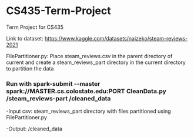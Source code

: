 # CS435-Term-Project
Term Project for CS435

Link to dataset: https://www.kaggle.com/datasets/najzeko/steam-reviews-2021

FilePartitioner.py: Place steam_reviews.csv in the parent directory of current and create a steam_reviews_part directory in the current directory to partition the data

### Run with spark-submit --master spark://MASTER.cs.colostate.edu:PORT CleanData.py /steam_reviews-part /cleaned_data
-Input csv: steam_reviews_part directory with files partitioned using FilePartitioner.py

-Output: /cleaned_data
